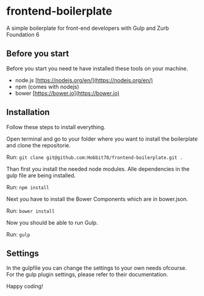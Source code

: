 # frontend-boilerplate
A simple boilerplate for front-end developers with Gulp and Zurb Foundation 6

## Before you start

Before you start you need te have installed these tools on your machine.

* node.js [https://nodejs.org/en/](https://nodejs.org/en/)
* npm (comes with nodejs)
* bower [https://bower.io](https://bower.io)

## Installation

Follow these steps to install everything.

Open terminal and go to your folder where you want to install the boilerplate and clone the repositorie.

Run: `git clone git@github.com:Hobbit78/frontend-boilerplate.git .`

Than first you install the needed node modules. Alle dependencies in the gulp file are being installed.

Run: `npm install`

Next you have to install the Bower Components which are in bower.json.

Run: `bower install`

Now you should be able to run Gulp.

Run: `gulp`


## Settings

In the gulpfile you can change the settings to your own needs ofcourse.   
For the gulp plugin settings, please refer to their documentation.

Happy coding!